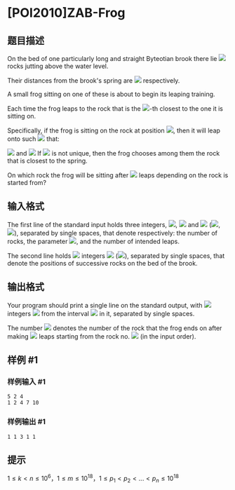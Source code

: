 # [POI2010]ZAB-Frog

## 题目描述

On the bed of one particularly long and straight Byteotian brook there lie ![](http://main.edu.pl/images/OI17/zab-en-tex.1.png) rocks    jutting above the water level.

Their distances from the brook's spring are ![](http://main.edu.pl/images/OI17/zab-en-tex.2.png) respectively.

A small frog sitting on one of these is about to begin its leaping training.

Each time the frog leaps to the rock that is the ![](http://main.edu.pl/images/OI17/zab-en-tex.3.png)-th closest to the one it is sitting on.

Specifically, if the frog is sitting on the rock at position ![](http://main.edu.pl/images/OI17/zab-en-tex.4.png), then it will leap onto such    ![](http://main.edu.pl/images/OI17/zab-en-tex.5.png) that:

![](http://main.edu.pl/images/OI17/zab-en-tex.6.png)      and      ![](http://main.edu.pl/images/OI17/zab-en-tex.7.png)        If ![](http://main.edu.pl/images/OI17/zab-en-tex.8.png) is not unique, then the frog chooses among them the rock that is closest to the spring.

On which rock the frog will be sitting after ![](http://main.edu.pl/images/OI17/zab-en-tex.9.png) leaps depending on the rock is started from?


## 输入格式

The first line of the standard input holds three integers,      ![](http://main.edu.pl/images/OI17/zab-en-tex.10.png), ![](http://main.edu.pl/images/OI17/zab-en-tex.11.png) and ![](http://main.edu.pl/images/OI17/zab-en-tex.12.png) (![](http://main.edu.pl/images/OI17/zab-en-tex.13.png), ![](http://main.edu.pl/images/OI17/zab-en-tex.14.png)),      separated by single spaces, that denote respectively: the number of rocks,      the parameter ![](http://main.edu.pl/images/OI17/zab-en-tex.15.png), and the number of intended leaps.

The second line holds ![](http://main.edu.pl/images/OI17/zab-en-tex.16.png) integers ![](http://main.edu.pl/images/OI17/zab-en-tex.17.png)      (![](http://main.edu.pl/images/OI17/zab-en-tex.18.png)), separated by single spaces,      that denote the positions of successive rocks on the bed of the brook.


## 输出格式

Your program should print a single line on the standard output,      with ![](http://main.edu.pl/images/OI17/zab-en-tex.19.png) integers ![](http://main.edu.pl/images/OI17/zab-en-tex.20.png)      from the interval ![](http://main.edu.pl/images/OI17/zab-en-tex.21.png) in it, separated by single spaces.

The number ![](http://main.edu.pl/images/OI17/zab-en-tex.22.png) denotes the number of the rock that the frog ends on      after making ![](http://main.edu.pl/images/OI17/zab-en-tex.23.png) leaps starting from the rock no. ![](http://main.edu.pl/images/OI17/zab-en-tex.24.png) (in the input order).


## 样例 #1

### 样例输入 #1
```
5 2 4
1 2 4 7 10
```

### 样例输出 #1

```
1 1 3 1 1
```

## 提示

$1 \le k \lt n \le 10^6$，$1 \le m \le 10^{18}$，$1 \le p_1 \lt p_2 \lt ... \lt p_n \le 10^{18}$

